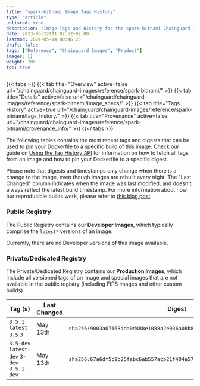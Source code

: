 ```yaml
---
title: "spark-bitnami Image Tags History"
type: "article"
unlisted: true
description: "Image Tags and History for the spark-bitnami Chainguard Image"
date: 2023-06-22T11:07:52+02:00
lastmod: 2024-05-14 00:46:23
draft: false
tags: ["Reference", "Chainguard Images", "Product"]
images: []
weight: 700
toc: true
---
```


{{< tabs >}}
{{< tab title="Overview" active=false url="/chainguard/chainguard-images/reference/spark-bitnami/" >}}
{{< tab title="Details" active=false url="/chainguard/chainguard-images/reference/spark-bitnami/image_specs/" >}}
{{< tab title="Tags History" active=true url="/chainguard/chainguard-images/reference/spark-bitnami/tags_history/" >}}
{{< tab title="Provenance" active=false url="/chainguard/chainguard-images/reference/spark-bitnami/provenance_info/" >}}
{{</ tabs >}}

The following tables contains the most recent tags and digests that can be used to pin your Dockerfile to a specific build of this image. Check our guide on [Using the Tag History API](/chainguard/chainguard-images/using-the-tag-history-api/) for information on how to fetch all tags from an image and how to pin your Dockerfile to a specific digest.

Please note that digests and timestamps only change when there is a change to the image, even though images are rebuilt every night. The "Last Changed" column indicates when the image was last modified, and doesn't always reflect the latest build timestamp. For more information about how our reproducible builds work, please refer to [this blog post](https://www.chainguard.dev/unchained/reproducing-chainguards-reproducible-image-builds).

### Public Registry
The Public Registry contains our **Developer Images**, which typically comprise the `latest*` versions of an image.

Currently, there are no Developer versions of this image available.

### Private/Dedicated Registry
The Private/Dedicated Registry contains our **Production Images**, which include all versioned tags of an image and special images that are not available in the public registry (including FIPS images and other custom builds).

| Tag (s)                                     | Last Changed | Digest                                                                    |
|---------------------------------------------|--------------|---------------------------------------------------------------------------|
|  `3.5.1` `latest` `3.5` `3`                 | May 13th     | `sha256:9003a071634da0d488e1088a2e036a08b882f25bb82673364b06163ce3910e2e` |
|  `3.5-dev` `latest-dev` `3-dev` `3.5.1-dev` | May 13th     | `sha256:67a6df5c9b25fabc6ab557acb21f404a57caaec525f4a2e0e52e9e572056e3b5` |

